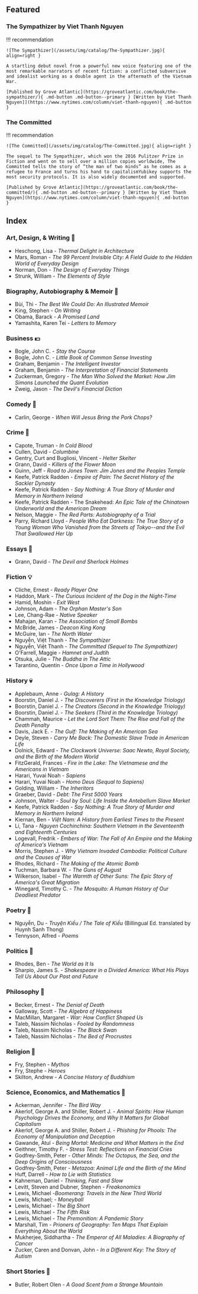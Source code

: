 ## Featured

### The Sympathizer by Viet Thanh Nguyen

!!! recommendation

    ![The Sympathizer](/assets/img/catalog/The-Sympathizer.jpg){ align=right }

    A startling debut novel from a powerful new voice featuring one of the most remarkable narrators of recent fiction: a conflicted subversive and idealist working as a double agent in the aftermath of the Vietnam War.

    [Published by Grove Atlantic](https://groveatlantic.com/book/the-sympathizer/){ .md-button .md-button--primary } [Written by Viet Thanh Nguyen]](https://www.nytimes.com/column/viet-thanh-nguyen){ .md-button }

### The Committed

!!! recommendation

    ![The Committed](/assets/img/catalog/The-Committed.jpg){ align=right }

    The sequel to The Sympathizer, which won the 2016 Pulitzer Prize in Fiction and went on to sell over a million copies worldwide, The Committed tells the story of “the man of two minds” as he comes as a refugee to France and turns his hand to capitalismYubikey supports the most security protocols. It is also widely documented and supported.

    [Published by Grove Atlantic](https://groveatlantic.com/book/the-committed/){ .md-button .md-button--primary } [Written by Viet Thanh Nguyen](https://www.nytimes.com/column/viet-thanh-nguyen){ .md-button }

## Index

### Art, Design, & Writing 🎨

- Heschong, Lisa - _Thermal Delight in Architecture_
- Mars, Roman - _The 99 Percent Invisible City: A Field Guide to the Hidden World of Everyday Design_
- Norman, Don - _The Design of Everyday Things_
- Strunk, William - _The Elements of Style_

### Biography, Autobiography & Memoir 🧔

- Bùi, Thi - _The Best We Could Do: An Illustrated Memoir_
- King, Stephen - _On Writing_
- Obama, Barack - _A Promised Land_
- Yamashita, Karen Tei - _Letters to Memory_

### Business 💵

- Bogle, John C. - _Stay the Course_
- Bogle, John C. - _Little Book of Common Sense Investing_
- Graham, Benjamin - _The Intelligent Investor_
- Graham, Benjamin - _The Interpretation of Financial Statements_
- Zuckerman, Gregory - _The Man Who Solved the Market: How Jim Simons Launched the Quant Evolution_
- Zweig, Jason - _The Devil's Financial Diction_

### Comedy 🤡

- Carlin, George - _When Will Jesus Bring the Pork Chops?_

### Crime 🔪

- Capote, Truman - _In Cold Blood_
- Cullen, David - _Columbine_
- Gentry, Curt and Bugliosi, Vincent - _Helter Skelter_
- Grann, David - _Killers of the Flower Moon_
- Guinn, Jeff - _Road to Jones Town: Jim Jones and the Peoples Temple_
- Keefe, Patrick Radden - _Empire of Pain: The Secret History of the Sackler Dynasty_
- Keefe, Patrick Radden - _Say Nothing: A True Story of Murder and Memory in Northern Ireland_
- Keefe, Patrick Radden - The Snakehead: _An Epic Tale of the Chinatown Underworld and the American Dream_
- Nelson, Maggie - _The Red Parts: Autobiography of a Trial_
- Parry, Richard Lloyd - _People Who Eat Darkness: The True Story of a Young Woman Who Vanished from the Streets of Tokyo--and the Evil That Swallowed Her Up_

### Essays 📜

- Grann, David - _The Devil and Sherlock Holmes_

### Fiction 💡

- Cliche, Ernest - _Ready Player One_
- Haddon, Mark - _The Curious Incident of the Dog in the Night-Time_
- Hamid, Moshin - _Exit West_
- Johnson, Adam - _The Orphan Master's Son_
- Lee, Chang-Rae - _Native Speaker_
- Mahajan, Karan - _The Association of Small Bombs_
- McBride, James - _Deacon King Kong_
- McGuire, Ian - _The North Water_
- Nguyễn, Việt Thanh - _The Sympathizer_
- Nguyễn, Việt Thanh - _The Committed (Sequel to The Sympathizer)_
- O'Farrell, Maggie - _Hamnet and Judtih_
- Otsuka, Julie - _The Buddha in The Attic_
- Tarantino, Quentin - _Once Upon a Time in Hollywood_

### History 💀

- Applebaum, Anne - _Gulag: A History_
- Boorstin, Daniel J. - _The Discoverers (First in the Knowledge Triology)_
- Boorstin, Daniel J. - _The Creators (Second in the Knowledge Triology)_
- Boorstin, Daniel J. - _The Seekers (Third in the Knowledge Triology)_
- Chammah, Maurice - _Let the Lord Sort Them: The Rise and Fall of the Death Penalty_
- Davis, Jack E. - _The Gulf: The Making of An American Sea_
- Deyle, Steven - _Carry Me Back: The Domestic Slave Trade in American Life_
- Dolnick, Edward - _The Clockwork Universe: Saac Newto, Royal Society, and the Birth of the Modern World_
- FitzGerald, Frances - _Fire in the Lake: The Vietnamese and the Americans in Vietnam_
- Harari, Yuvai Noah - _Sapiens_
- Harari, Yuvai Noah - _Homo Deus (Sequal to Sapiens)_
- Golding, William - _The Inheritors_
- Graeber, David - _Debt: The First 5000 Years_
- Johnson, Walter - _Soul by Soul: Life Inside the Antebellum Slave Market_
- Keefe, Patrick Radden - _Say Nothing: A True Story of Murder and Memory in Northern Ireland_
- Kiernan, Ben - _Việt Nam: A History from Earliest Times to the Present_
- Li, Tana - _Nguyen Cochinchina: Southern Vietnam in the Seventeenth and Eighteenth Centuries_
- Logevall, Fredrik - _Embers of War: The Fall of An Empire and the Making of America's Vietnam_
- Morris, Stephen J. - _Why Vietnam Invaded Cambodia: Political Culture and the Causes of War_
- Rhodes, Richard - _The Making of the Atomic Bomb_
- Tuchman, Barbara W. - _The Guns of August_
- Wilkerson, Isabel - _The Warmth of Other Suns: The Epic Story of America's Great Migration_
- Winegard, Timothy C. - _The Mosquito: A Human History of Our Deadliest Predator_

### Poetry 🔖

- Nguyễn, Du - _Truyện Kiều / The Tale of Kiều_ (Billingual Ed. translated by Huynh Sanh Thong)
- Tennyson, Alfred - _Poems_

### Politics 🎎

- Rhodes, Ben - _The World as It Is_
- Sharpio, James S. - _Shakespeare in a Divided America: What His Plays Tell Us About Our Past and Future_

### Philosophy 🚬

- Becker, Ernest - _The Denial of Death_
- Galloway, Scott - _The Algebra of Happiness_
- MacMillan, Margaret - _War: How Conflict Shaped Us_
- Taleb, Nassim Nicholas - _Fooled by Randomness_
- Taleb, Nassim Nicholas - _The Black Swan_
- Taleb, Nassim Nicholas - _The Bed of Procrustes_

### Religion 💒

- Fry, Stephen - _Mythos_
- Fry, Stephe - _Heroes_
- Skilton, Andrew - _A Concise History of Buddhism_

### Science, Economics, and Mathematics 🧪

- Ackerman, Jennifer - _The Bird Way_
- Akerlof, George A. and Shiller, Robert J. - _Animal Spirits: How Human Psychology Drives the Economy, and Why It Matters for Global Capitalism_
- Akerlof, George A. and Shiller, Robert J. - _Phishing for Phools: The Economy of Manipulation and Deception_
- Gawande, Atul - _Being Mortal: Medicine and What Matters in the End_
- Geithner, Timothy F. - _Stress Test: Reflections on Financial Cries_
- Godfrey-Smith, Peter - _Other Minds: The Octopus, the Sea, and the Deep Origins of Consciousness_
- Godfrey-Smith, Peter - _Metazoa: Animal Life and the Birth of the Mind_
- Huff, Darrell - _How to Lie with Statistics_
- Kahneman, Daniel - _Thinking, Fast and Slow_
- Levitt, Steven and Dubner, Stephen - _Freakonomics_
- Lewis, Michael -_Boomerang: Travels in the New Third World_
- Lewis, Michael; - _Moneyball_
- Lewis, Michael - _The Big Short_
- Lewis, Michael - _The Fifth Risk_
- Lewis, Michael - _The Premonition: A Pandemic Story_
- Marshall, Tim - _Prioners of Geography: Ten Maps That Explain Everything About the World_
- Mukherjee, Siddhartha - _The Emperor of All Maladies: A Biography of Cancer_
- Zucker, Caren and Donvan, John - _In a Different Key: The Story of Autism_

### Short Stories 📃

- Butler, Robert Olen - _A Good Scent from a Strange Mountain_

